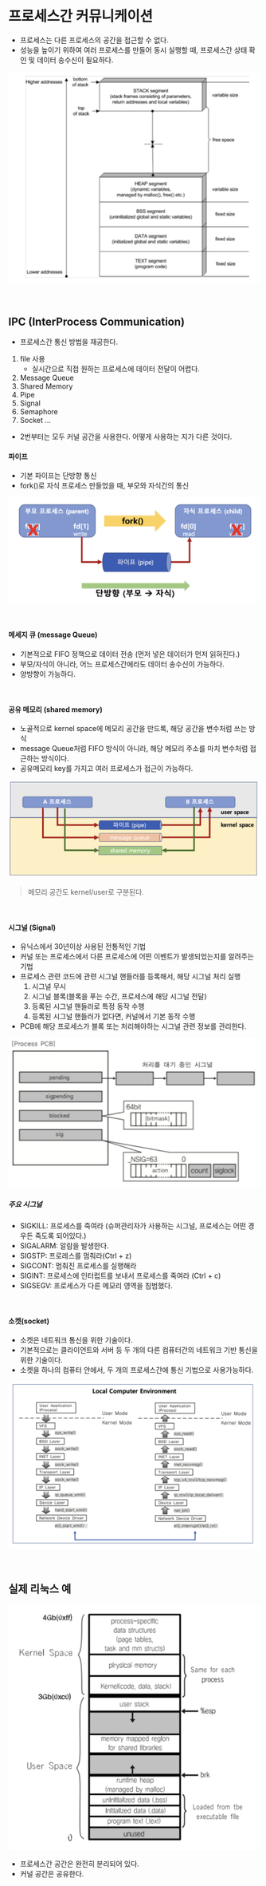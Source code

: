 # 프로세스간 커뮤니케이션

* 프로세스는 다른 프로세스의 공간을 접근할 수 없다.
* 성능을 높이기 위하여 여러 프로세스를 만들어 동시 실행할 때, 프로세스간 상태 확인 및 데이터 송수신이 필요하다.

![](images/07_01.png)

<br />

## IPC (InterProcess Communication)
* 프로세스간 통신 방법을 재공한다.


1. file 사용
    * 실시간으로 직접 원하는 프로세스에 데이터 전달이 어렵다.
2. Message Queue
3. Shared Memory
4. Pipe
5. Signal
6. Semaphore
7. Socket
...

* 2번부터는 모두 커널 공간을 사용한다. 어떻게 사용하는 지가 다른 것이다.

#### 파이프
* 기본 파이프는 단방향 통신
* fork()로 자식 프로세스 만들었을 때, 부모와 자식간의 통신


![](images/07_03.png)

<br />

#### 메세지 큐 (message Queue)
* 기본적으로 FIFO 정책으로 데이터 전송 (먼저 넣은 데이터가 먼저 읽혀진다.)
* 부모/자식이 아니라, 어느 프로세스간에라도 데이터 송수신이 가능하다.
* 양방향이 가능하다.

<br />

#### 공유 메모리 (shared memory)
* 노골적으로 kernel space에 메모리 공간을 만드록, 해당 공간을 변수처럼 쓰는 방식
* message Queue처럼 FIFO 방식이 아니라, 해당 메모리 주소를 마치 변수처럼 접근하는 방식이다.
* 공유메모리 key를 가지고 여러 프로세스가 접근이 가능하다.

![](images/07_04.png)

> 메모리 공간도 kernel/user로 구분된다.

<br />

####  시그널 (Signal)
* 유닉스에서 30년이상 사용된 전통적인 기법
* 커널 또는 프로세스에서 다른 프로세스에 어떤 이벤트가 발생되었는지를 알려주는 기법
* 프로세스 관련 코드에 관련 시그널 핸들러를 등록해서, 해당 시그널 처리 실행
    1. 시그널 무시
    2. 시그널 블록(블록을 푸는 수간, 프로세스에 해당 시그널 전달)
    3. 등록된 시그널 핸들러로 특정 동작 수행
    4. 등록된 시그널 핸들러가 없다면, 커널에서 기본 동작 수행
* PCB에 해당 프로세스가 블록 또는 처리해야하는 시그널 관련 정보를 관리한다.

![](images/07_05.png)

##### 주요 시그널 
* SIGKILL: 프로세스를 죽여라 (슈퍼관리자가 사용하는 시그널, 프로세스는 어떤 경우든 죽도록 되어있다.)
* SIGALARM: 알람을 발생한다.
* SIGSTP: 프로레스를 멈춰라(Ctrl + z)
* SIGCONT: 멈춰진 프로세스를 실행해라
* SIGINT: 프로세스에 인터럽트를 보내서 프로세스를 죽여라 (Ctrl + c)
* SIGSEGV: 프로세스가 다른 메모리 영역을 침범했다.

<br />

#### 소켓(socket)
* 소켓은 네트워크 통신을 위한 기술이다.
* 기본적으로는 클라이언트와 서버 등 두 개의 다른 컴퓨터간의 네트워크 기반 통신을 위한 기술이다.
* 소켓을 하나의 컴퓨터 안에서, 두 개의 프로세스간에 통신 기법으로 사용가능하다.

![](images/07_06.png)

<br />

## 실제 리눅스 예

![](images/07_02.png)

* 프로세스간 공간은 완전히 분리되어 있다.
* 커널 공간은 공유한다.